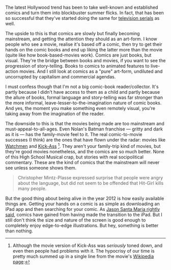 The latest Hollywood trend has been to take well-known and established comics and turn them into blockbuster summer flicks. In fact, that has been so successful that they've started doing the same for [television serials][twd] as well.

[twd]: http://en.wikipedia.org/wiki/The_Walking_Dead_(TV_series)

The upside to this is that comics are slowly but finally becoming mainstream, and getting the attention they should as an art-form. I know people who see a movie, realise it's based off a comic, then try to get their hands on the comic books and end up liking the latter more than the movie (quite like how book-based-movies work). Comics are just books, but visual. They're the bridge between books and movies, if you want to see the progression of story-telling. Books to comics to animated features to live-action movies. And I still look at comics as a "pure" art-form, undiluted and uncorrupted by capitalism and commercial agendas.

I must confess though that I'm not a big comic-book reader/collector. It's partly because I didn't have access to them as a child and partly because the allure of books, formal language and story-telling was far stronger than the more informal, leave-lesser-to-the-imagination nature of comic books. And yes, the moment you make something even remotely visual, you're taking away from the imagination of the reader.

The downside to this is that the movies being made are too mainstream and must-appeal-to-all-ages. Even Nolan's Batman franchise — gritty and dark as it is — has the family-movie feel to it. The real comic-to-movie successes (I think) are the ones that have flown under the radar: movies like [Watchmen][w] and [Kick-Ass][ka] [^1]. They aren't your family-trip kind of movies, but they're good movies nonetheless, and the comics are so much better. None of this High School Musical crap, but stories with real socipolitical commentary. These are the kind of comics that the mainstream will never see unless someone shows them.

[w]: http://en.wikipedia.org/wiki/Watchmen_(film)
[ka]: http://en.wikipedia.org/wiki/Kick-Ass_(film)

[^1]: Although the movie version of Kick-Ass was *seriously* toned down, and even then people had problems with it. The hypocrisy of our time is pretty much summed up in a single line from the movie's [Wikipedia page][ka2]:
> Christopher Mintz-Plasse expressed surprise that people were angry about the language, but did not seem to be offended that Hit-Girl kills many people.

[ka2]: http://en.wikipedia.org/wiki/Kick-Ass_(film)#Controversy

But the good thing about being alive in the year 2012 is how easily available things are. Getting your hands on a comic is as simple as downloading an iPad app and then searching for your comic. As [Jason Santa Maria rightly said][jsm], comics have gained from having made the transition to the iPad. But I still don't think the size and nature of the screen is good enough to completely enjoy edge-to-edge illustrations. But hey, something is better than nothing.

[jsm]: http://jasonsantamaria.com/articles/comic-books-on-the-ipad
